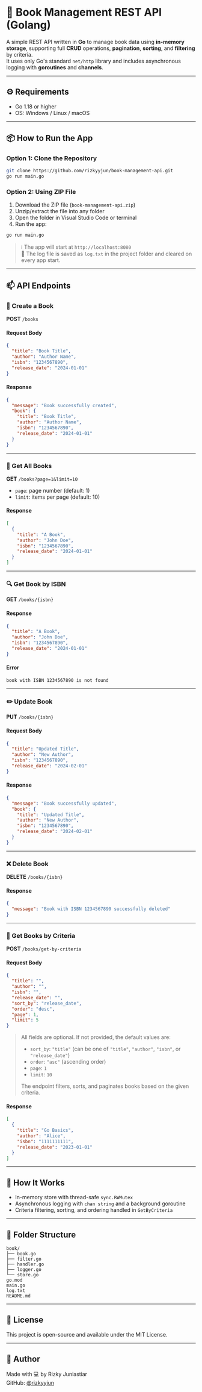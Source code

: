# 📘 Book Management REST API (Golang)

A simple REST API written in **Go** to manage book data using **in-memory storage**, supporting full **CRUD** operations, **pagination**, **sorting**, and **filtering** by criteria.  
It uses only Go's standard `net/http` library and includes asynchronous logging with **goroutines** and **channels**.

---

## ⚙️ Requirements

- Go 1.18 or higher  
- OS: Windows / Linux / macOS

---

## 📦 How to Run the App

### Option 1: Clone the Repository

```bash
git clone https://github.com/rizkyyjun/book-management-api.git
go run main.go
```

### Option 2: Using ZIP File

1. Download the ZIP file (`book-management-api.zip`)
2. Unzip/extract the file into any folder
3. Open the folder in Visual Studio Code or terminal
4. Run the app:

```bash
go run main.go
```

> ℹ️ The app will start at `http://localhost:8080`  
> 📝 The log file is saved as `log.txt` in the project folder and cleared on every app start.

---

## 📫 API Endpoints

### 📗 Create a Book

**POST** `/books`

#### Request Body

```json
{
  "title": "Book Title",
  "author": "Author Name",
  "isbn": "1234567890",
  "release_date": "2024-01-01"
}
```

#### Response

```json
{
  "message": "Book successfully created",
  "book": {
    "title": "Book Title",
    "author": "Author Name",
    "isbn": "1234567890",
    "release_date": "2024-01-01"
  }
}
```

---

### 📘 Get All Books

**GET** `/books?page=1&limit=10`

- `page`: page number (default: 1)
- `limit`: items per page (default: 10)

#### Response

```json
[
  {
    "title": "A Book",
    "author": "John Doe",
    "isbn": "1234567890",
    "release_date": "2024-01-01"
  }
]
```

---

### 🔍 Get Book by ISBN

**GET** `/books/{isbn}`

#### Response

```json
{
  "title": "A Book",
  "author": "John Doe",
  "isbn": "1234567890",
  "release_date": "2024-01-01"
}
```

#### Error

```
book with ISBN 1234567890 is not found
```

---

### ✏️ Update Book

**PUT** `/books/{isbn}`

#### Request Body

```json
{
  "title": "Updated Title",
  "author": "New Author",
  "isbn": "1234567890",
  "release_date": "2024-02-01"
}
```

#### Response

```json
{
  "message": "Book successfully updated",
  "book": {
    "title": "Updated Title",
    "author": "New Author",
    "isbn": "1234567890",
    "release_date": "2024-02-01"
  }
}
```

---

### ❌ Delete Book

**DELETE** `/books/{isbn}`

#### Response

```json
{
  "message": "Book with ISBN 1234567890 successfully deleted"
}
```

---

### 🔎 Get Books by Criteria

**POST** `/books/get-by-criteria`

#### Request Body

```json
{
  "title": "",
  "author": "",
  "isbn": "",
  "release_date": "",
  "sort_by": "release_date",
  "order": "desc",
  "page": 1,
  "limit": 5
}
```

> All fields are optional. If not provided, the default values are:  
> - `sort_by`: `"title"` (can be one of `"title"`, `"author"`, `"isbn"`, or `"release_date"`)  
> - `order`: `"asc"` (ascending order)  
> - `page`: `1`  
> - `limit`: `10`  
>  
> The endpoint filters, sorts, and paginates books based on the given criteria.


#### Response

```json
[
  {
    "title": "Go Basics",
    "author": "Alice",
    "isbn": "1111111111",
    "release_date": "2023-01-01"
  }
]
```

---

## 🧠 How It Works

- In-memory store with thread-safe `sync.RWMutex`
- Asynchronous logging with `chan string` and a background goroutine
- Criteria filtering, sorting, and ordering handled in `GetByCriteria`

---

## 📂 Folder Structure

```
book/
├── book.go
├── filter.go
├── handler.go
├── logger.go
└── store.go
go.mod
main.go
log.txt
README.md
```

---

## 📝 License

This project is open-source and available under the MIT License.

---

## 🙋 Author

Made with 💻 by Rizky Juniastiar  
GitHub: [@rizkyyjun](https://github.com/rizkyyjun)
